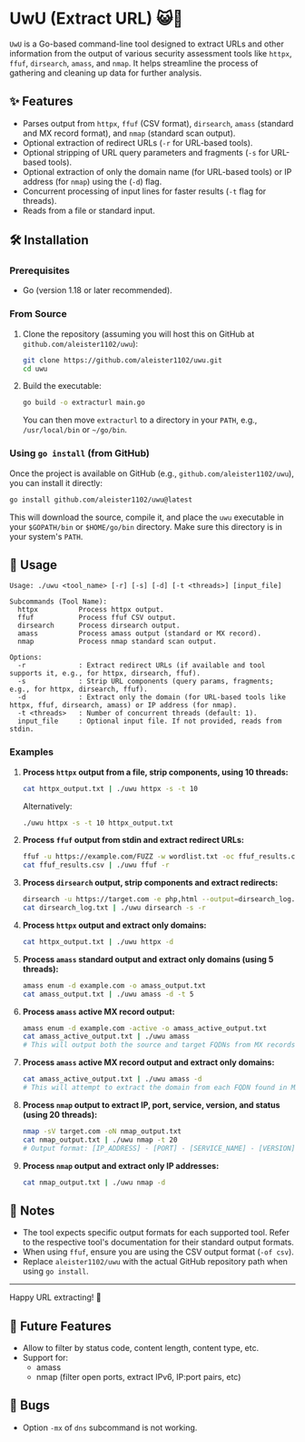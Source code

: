#  UwU (Extract URL) 😺🔗

`UwU` is a Go-based command-line tool designed to extract URLs and other information from the output of various security assessment tools like `httpx`, `ffuf`, `dirsearch`, `amass`, and `nmap`. It helps streamline the process of gathering and cleaning up data for further analysis.

## ✨ Features

*   Parses output from `httpx`, `ffuf` (CSV format), `dirsearch`, `amass` (standard and MX record format), and `nmap` (standard scan output).
*   Optional extraction of redirect URLs (`-r` for URL-based tools).
*   Optional stripping of URL query parameters and fragments (`-s` for URL-based tools).
*   Optional extraction of only the domain name (for URL-based tools) or IP address (for `nmap`) using the (`-d`) flag.
*   Concurrent processing of input lines for faster results (`-t` flag for threads).
*   Reads from a file or standard input.

## 🛠️ Installation

### Prerequisites

*   Go (version 1.18 or later recommended).

### From Source

1.  Clone the repository (assuming you will host this on GitHub at `github.com/aleister1102/uwu`):
    ```bash
    git clone https://github.com/aleister1102/uwu.git
    cd uwu
    ```
2.  Build the executable:
    ```bash
    go build -o extracturl main.go
    ```
    You can then move `extracturl` to a directory in your `PATH`, e.g., `/usr/local/bin` or `~/go/bin`.

### Using `go install` (from GitHub)

Once the project is available on GitHub (e.g., `github.com/aleister1102/uwu`), you can install it directly:

```bash
go install github.com/aleister1102/uwu@latest
```

This will download the source, compile it, and place the `uwu` executable in your `$GOPATH/bin` or `$HOME/go/bin` directory. Make sure this directory is in your system's `PATH`.

## 🚀 Usage

```
Usage: ./uwu <tool_name> [-r] [-s] [-d] [-t <threads>] [input_file]

Subcommands (Tool Name):
  httpx          Process httpx output.
  ffuf           Process ffuf CSV output.
  dirsearch      Process dirsearch output.
  amass          Process amass output (standard or MX record).
  nmap           Process nmap standard scan output.

Options:
  -r             : Extract redirect URLs (if available and tool supports it, e.g., for httpx, dirsearch, ffuf).
  -s             : Strip URL components (query params, fragments; e.g., for httpx, dirsearch, ffuf).
  -d             : Extract only the domain (for URL-based tools like httpx, ffuf, dirsearch, amass) or IP address (for nmap).
  -t <threads>   : Number of concurrent threads (default: 1).
  input_file     : Optional input file. If not provided, reads from stdin.
```

### Examples

1.  **Process `httpx` output from a file, strip components, using 10 threads:**
    ```bash
    cat httpx_output.txt | ./uwu httpx -s -t 10
    ```
    Alternatively:
    ```bash
    ./uwu httpx -s -t 10 httpx_output.txt
    ```

2.  **Process `ffuf` output from stdin and extract redirect URLs:**
    ```bash
    ffuf -u https://example.com/FUZZ -w wordlist.txt -oc ffuf_results.csv -of csv
    cat ffuf_results.csv | ./uwu ffuf -r
    ```

3.  **Process `dirsearch` output, strip components and extract redirects:**
    ```bash
    dirsearch -u https://target.com -e php,html --output=dirsearch_log.txt
    cat dirsearch_log.txt | ./uwu dirsearch -s -r
    ```

4.  **Process `httpx` output and extract only domains:**
    ```bash
    cat httpx_output.txt | ./uwu httpx -d
    ```

5.  **Process `amass` standard output and extract only domains (using 5 threads):**
    ```bash
    amass enum -d example.com -o amass_output.txt
    cat amass_output.txt | ./uwu amass -d -t 5
    ```

6.  **Process `amass` active MX record output:**
    ```bash
    amass enum -d example.com -active -o amass_active_output.txt
    cat amass_active_output.txt | ./uwu amass 
    # This will output both the source and target FQDNs from MX records on separate lines.
    ```

7.  **Process `amass` active MX record output and extract only domains:**
    ```bash
    cat amass_active_output.txt | ./uwu amass -d
    # This will attempt to extract the domain from each FQDN found in MX records.
    ```

8.  **Process `nmap` output to extract IP, port, service, version, and status (using 20 threads):**
    ```bash
    nmap -sV target.com -oN nmap_output.txt
    cat nmap_output.txt | ./uwu nmap -t 20
    # Output format: [IP_ADDRESS] - [PORT] - [SERVICE_NAME] - [VERSION] - [STATUS]
    ```

9.  **Process `nmap` output and extract only IP addresses:**
    ```bash
    cat nmap_output.txt | ./uwu nmap -d
    ```

## 📝 Notes

*   The tool expects specific output formats for each supported tool. Refer to the respective tool's documentation for their standard output formats.
*   When using `ffuf`, ensure you are using the CSV output format (`-of csv`).
*   Replace `aleister1102/uwu` with the actual GitHub repository path when using `go install`.

--- 

Happy URL extracting! 🎉 

## 🔮 Future Features
- Allow to filter by status code, content length, content type, etc.
- Support for:
  - amass
  - nmap (filter open ports, extract IPv6, IP:port pairs, etc)

## 🐛 Bugs
- Option `-mx` of `dns` subcommand is not working.